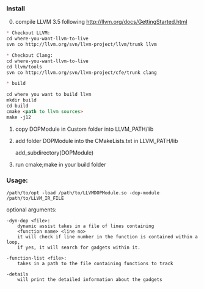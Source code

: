 ### Install

0. compile LLVM 3.5 following http://llvm.org/docs/GettingStarted.html
```markdown
* Checkout LLVM:
cd where-you-want-llvm-to-live
svn co http://llvm.org/svn/llvm-project/llvm/trunk llvm

* Checkout Clang:
cd where-you-want-llvm-to-live
cd llvm/tools
svn co http://llvm.org/svn/llvm-project/cfe/trunk clang

* build

cd where you want to build llvm
mkdir build
cd build
cmake <path to llvm sources>
make -j12
```
1. copy DOPModule in Custom folder into LLVM_PATH/lib
2. add folder DOPModule into the CMakeLists.txt in LLVM_PATH/lib 

    add_subdirectory(DOPModule)

3. run cmake;make in your build folder 

### Usage:
    
    /path/to/opt -load /path/to/LLVMDOPModule.so -dop-module /path/to/LLVM_IR_FILE 

optional arguments:

    -dyn-dop <file>:
        dynamic assist takes in a file of lines containing
        <function name> <line no>
        it will check if line number in the function is contained within a loop,
        if yes, it will search for gadgets within it.

    -function-list <file>:
        takes in a path to the file containing functions to track

    -details 
        will print the detailed information about the gadgets
